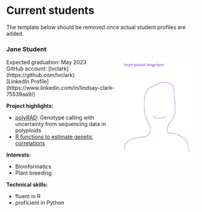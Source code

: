 # Current students

The template below should be removed once actual student profiles are added.

### Jane Student
<img align="right" src="portraits/example.jpg" width="200" height="267">
Expected graduation: May 2023<br>
GitHub account: [lvclark](https://github.com/lvclark)<br>
[LinkedIn Profile](https://www.linkedin.com/in/lindsay-clark-75539aa9/)

**Project highlights:**
* [polyRAD](https://github.com/lvclark/polyRAD): Genotype calling with
uncertainty from sequencing data in polyploids
* [R functions to estimate genetic correlations](https://github.com/lvclark/quant_gen)

**Interests:**
* Bioinformatics
* Plant breeding

**Technical skills:**
* fluent in R
* proficient in Python
